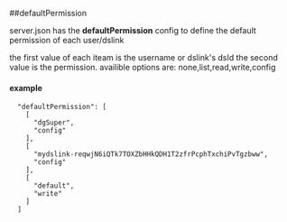##defaultPermission

server.json has the **defaultPermission** config to define the default permission of each user/dslink

the first value of each iteam is the username or dslink's dsId
the second value is the permission. availible options are: none,list,read,write,config


#### example 
```
  "defaultPermission": [
    [
      "dgSuper",
      "config"
    ],
    [
      "mydslink-reqwjN6iQTk7TOXZbHHkQDH1T2zfrPcphTxchiPvTgzbww",
      "config"
    ],
    [
      "default",
      "write"
    ]
  ]
```

